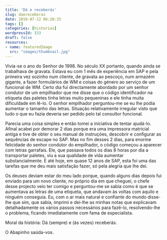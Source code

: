 ```yaml
---
title: 'Dá e receberás'
slug: daereceberas
date: 2010-07-12 06:28:33
tags: []
categories: [historias]
wordpressId: 333
draft: false
resources:
- name: featuredImage
  src: "images/thumbnail.jpg"
---
```

Vivia-se o ano do Senhor de 1998. No século XX portanto, quando ainda se trabalhava de gravata. Estava eu com 1 mês de experiência em SAP e pela primeira vez sozinho num cliente, de gravata ao pescoço, num armazém gigante, a fazer formulários de WM e coisas do género ao serviço de um funcional de WM. Certo dia fui directamente abordado por um senhor condutor de um empilhador que me disse que o código identificador na etiqueta das paletes tinha letras muito pequeninas e ele tinha muita dificuldade em lê-lo. O senhor empilhador perguntou-me se eu lhe podia aumentar o tamanho das letras. Situação relativamente irregular visto que tudo o que eu fazia deveria ser pedido pelo tal consultor funcional.

Parecia uma coisa simples e então tomei a iniciativa de tentar ajudá-lo. Afinal acabei por demorar 2 dias porque era uma impressora matricial antiga e tive de obter o seu manual de instruções, descobrir e configurar as sequências de escape no SAP. Mas no fim desses 2 dias, para enorme felicidade do senhor condutor do empilhador, o código começou a aparecer com letras garrafais. Ele, que passava todos os dias 8 horas por dia a transportar paletes, viu a sua qualidade de vida aumentar substancialmente. E até hoje, em quase 12 anos de SAP, esta foi uma das tarefas que me deu mais satisfação fazer, só pela alegria que lhe dei.

Os deuses deviam estar do meu lado porque, quando alguns dias depois fui enviado para um novo cliente, no próprio dia em que cheguei, o chefe desse projecto veio ter comigo e perguntou-me se sabia como é que se aumentava as letras de uma etiqueta, que andavam às voltas com aquilo e ninguém conseguia. Eu, com o ar mais natural e confiante do mundo disse-lhe que sim, que sabia, imprimi e dei-lhe as minhas notas que explicavam detalhadamente os vários passos necessários para fazê-lo, resolvendo-lhe o problema, ficando imediatamente com fama de especialista.

Moral da história: Dá (sempre) e (às vezes) receberás.

O Abapinho saúda-vos.
